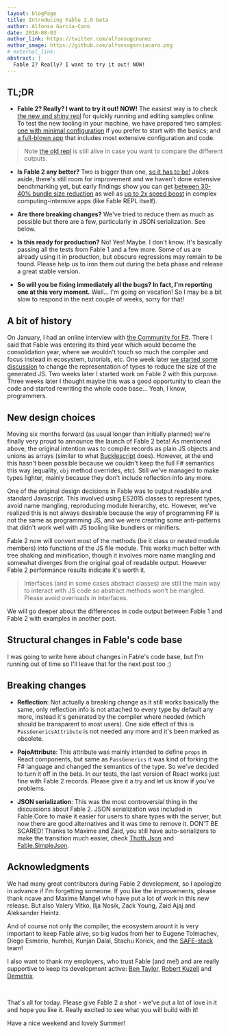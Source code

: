 ```yaml
---
layout: blogPage
title: Introducing Fable 2.0 beta
author: Alfonso García-Caro
date: 2018-08-03
author_link: https://twitter.com/alfonsogcnunez
author_image: https://github.com/alfonsogarciacaro.png
# external_link:
abstract: |
  Fable 2? Really? I want to try it out! NOW!
---
```


## TL;DR

- **Fable 2? Really? I want to try it out! NOW!** The easiest way is to check [the new and shiny repl](http://fable.io/repl) for quickly running and editing samples online. To test the new tooling in your machine, we have prepared two samples: [one with minimal configuration](https://github.com/fable-compiler/fable2-samples/tree/master/minimal) if you prefer to start with the basics; and [a full-blown app](https://github.com/MangelMaxime/fulma-demo) that includes most extensive configuration and code.

> Note [the old repl](http://fable.io/repl-legacy) is still alive in case you want to compare the different outputs.

- **Is Fable 2 any better?** Two is bigger than one, [so it has to be!](https://www.youtube.com/watch?v=uMSV4OteqBE&feature=youtu.be&t=80) Jokes aside, there's still room for improvement and we haven't done extensive benchmarking yet, but early findings show you can get [between 30-40% bundle size reduction](https://github.com/MangelMaxime/fulma-demo/pull/5#issue-190709436) as well as [up to 2x speed boost](https://github.com/fable-compiler/Fable/issues/1457#issuecomment-406901930) in complex computing-intensive apps (like Fable REPL itself).

- **Are there breaking changes?** We've tried to reduce them as much as possible but there are a few, particularly in JSON serialization. See below.

- **Is this ready for production?** No! Yes! Maybe. I don't know. It's basically passing all the tests from Fable 1 and a few more. Some of us are already using it in production, but obscure regressions may remain to be found. Please help us to iron them out during the beta phase and release a great stable version.

- **So will you be fixing immediately all the bugs? In fact, I'm reporting one at this very moment.** Well... I'm going on vacation! So I may be a bit slow to respond in the next couple of weeks, sorry for that!

## A bit of history

On January, I had an online interview with [the Community for F#](https://www.youtube.com/channel/UCCQPh0mSMaVpRcKUeWPotSA). There I said that Fable was entering its third year which would become the consolidation year, where we wouldn't touch so much the compiler and focus instead in ecosystem, tutorials, etc. One week later [we started some discussion](https://github.com/fable-compiler/Fable/issues/1318) to change the representation of types to reduce the size of the generated JS. Two weeks later I started work on Fable 2 with this purpose. Three weeks later I thought maybe this was a good opportunity to clean the code and started rewriting the whole code base... Yeah, I know, programmers.

## New design choices

Moving six months forward (as usual longer than initially planned) we're finally very proud to announce the launch of Fable 2 beta! As mentioned above, the original intention was to compile records as plain JS objects and unions as arrays (similar to what [Bucklescript](https://bucklescript.github.io/) does). However, at the end this hasn't been possible because we couldn't keep the full F# semantics this way (equality, `obj` method overrides, etc). Still we've managed to make types lighter, mainly because they don't include reflection info any more.

One of the original design decisions in Fable was to output readable and standard Javascript. This involved using ES2015 classes to represent types, avoid name mangling, reproducing module hierarchy, etc. However, we've realized this is not always desirable because the way of programming F# is not the same as programming JS, and we were creating some anti-patterns that didn't work well with JS tooling like bundlers or minifiers.

Fable 2 now will convert most of the methods (be it class or nested module members) into functions of the JS file module. This works much better with tree shaking and minification, though it involves more name mangling and somewhat diverges from the original goal of readable output. However Fable 2 performance results indicate it's worth it.

> Interfaces (and in some cases abstract classes) are still the main way to interact with JS code so abstract methods won't be mangled. Please avoid overloads in interfaces.

We will go deeper about the differences in code output between Fable 1 and Fable 2 with examples in another post.

## Structural changes in Fable's code base

I was going to write here about changes in Fable's code base, but I'm running out of time so I'll leave that for the next post too ;)

## Breaking changes

- **Reflection**: Not actually a breaking change as it still works basically the same, only reflection info is not attached to every type by default any more, instead it's generated by the compiler where needed (which should be transparent to most users). One side effect of this is `PassGenericsAttribute` is not needed any more and it's been marked as obsolete.

- **PojoAttribute**: This attribute was mainly intended to define `props` in React components, but same as `PassGenerics` it was kind of forking the F# language and changed the semantics of the type. So we've decided to turn it off in the beta. In our tests, the last version of React works just fine with Fable 2 records. Please give it a try and let us know if you've problems.

- **JSON serialization**: This was the most controversial thing in the discussions about Fable 2. JSON serialization was included in Fable.Core to make it easier for users to share types with the server, but now there are good alternatives and it was time to remove it. DON'T BE SCARED! Thanks to Maxime and Zaid, you still have auto-serializers to make the transition much easier, check [Thoth.Json](https://mangelmaxime.github.io/Thoth/json/v2/decode.html#auto-decoder) and [Fable.SimpleJson](https://github.com/Zaid-Ajaj/Fable.SimpleJson).

## Acknowledgments

We had many great contributors during Fable 2 development, so I apologize in advance if I'm forgetting someone. If you like the improvements, please thank ncave and Maxime Mangel who have put a lot of work in this new release. But also Valery Vitko, Ilja Nosik, Zack Young, Zaid Ajaj and Aleksander Heintz.

And of course not only the compiler, the ecosystem arount it is very important to keep Fable alive, so big kudos from her to Eugene Tolmachev, Diego Esmerio, humhei, Kunjan Dalal, Stachu Korick, and the [SAFE-stack](https://safe-stack.github.io/) team!

I also want to thank my employers, who trust Fable (and me!) and are really supportive to keep its development active: [Ben Taylor](https://twitter.com/bentayloruk), [Robert Kuzelj](https://twitter.com/kuzrob) and [Demetrix](https://demetrixbio.com/).

<br />

That's all for today. Please give Fable 2 a shot - we've put a lot of love in it and hope you like it. Really excited to see what you will build with it!

Have a nice weekend and lovely Summer!

